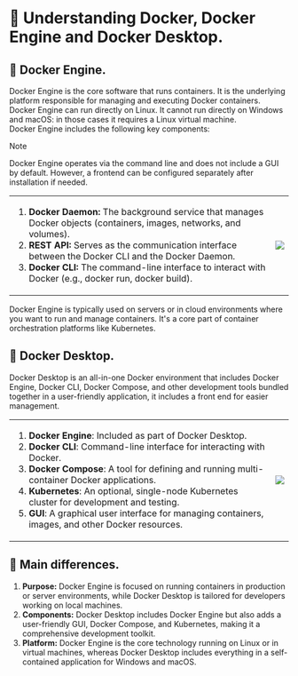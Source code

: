 # 📌 Understanding Docker, Docker Engine and Docker Desktop.


## 🔹 Docker Engine.
Docker Engine is the core software that runs containers. It is the underlying platform responsible for managing and executing Docker containers. Docker Engine can run directly on Linux. It cannot run directly on Windows and macOS: in those cases it requires a Linux virtual machine.   
Docker Engine includes the following key components:

>[!NOTE]
> Docker Engine operates via the command line and does not include a GUI by default. However, a frontend can be configured separately after installation if needed.
<table>
  <tr>
    <td>
      <ol>
        <li><strong>Docker Daemon:</strong> The background service that manages Docker objects (containers, images, networks, and volumes).</li>
        <li><strong>REST API:</strong> Serves as the communication interface between the Docker CLI and the Docker Daemon.</li>
        <li><strong>Docker CLI:</strong> The command-line interface to interact with Docker (e.g., docker run, docker build).</li>
      </ol>
    </td><td with="25%"> <img src="https://github.com/user-attachments/assets/27ccb4cf-d6f2-4792-a7a1-7a8aab63db47"> </td>
  </tr>
</table>

Docker Engine is typically used on servers or in cloud environments where you want to run and manage containers. It's a core part of container orchestration platforms like Kubernetes.



## 🔹 Docker Desktop.
Docker Desktop is an all-in-one Docker environment that includes Docker Engine, Docker CLI, Docker Compose, and other development tools bundled together in a user-friendly application, it includes a front end for easier management.

<table>
  <tr>
    <td>
<ol>
  <li><strong>Docker Engine</strong>: Included as part of Docker Desktop.</li>
  <li><strong>Docker CLI</strong>: Command-line interface for interacting with Docker.</li>
  <li><strong>Docker Compose</strong>: A tool for defining and running multi-container Docker applications.</li>
  <li><strong>Kubernetes</strong>: An optional, single-node Kubernetes cluster for development and testing.</li>
  <li><strong>GUI</strong>: A graphical user interface for managing containers, images, and other Docker resources.</li>
</ol>
    </td><td with="25%"> <img src="https://github.com/user-attachments/assets/a2cd98ca-1852-41d3-acb6-67607a94366d"> </td>
  </tr>
</table>

## 🔹 Main differences.
1. **Purpose:** Docker Engine is focused on running containers in production or server environments, while Docker Desktop is tailored for developers working on local machines.
2. **Components:** Docker Desktop includes Docker Engine but also adds a user-friendly GUI, Docker Compose, and Kubernetes, making it a comprehensive development toolkit.
3. **Platform:** Docker Engine is the core technology running on Linux or in virtual machines, whereas Docker Desktop includes everything in a self-contained application for Windows and macOS.

